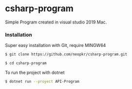 # csharp-program

Simple Program created in visual studio 2019 Mac.

### Installation

Super easy installation with Git, require MINGW64

```sh
$ git clone https://github.com/neopkr/csharp-program.git

$ cd csharp-program
```

To run the project with dotnet
```sh
$ dotnet run --proyect API-Program
```
